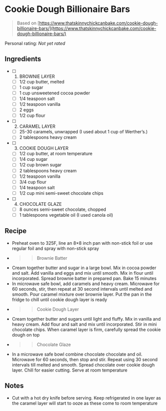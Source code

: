 <!-- Needs Manual Review -->

<!-- Do not modify sections with "AUTO-*". They are updated by make.py -->

# Cookie Dough Billionaire Bars

> Based on [https://www.thatskinnychickcanbake.com/cookie-dough-billionaire-bars/](https://www.thatskinnychickcanbake.com/cookie-dough-billionaire-bars/)

<!-- rating=0; (User can specify rating on scale of 1-5) -->
<!-- AUTO-UserRating -->
Personal rating: *Not yet rated*
<!-- /AUTO-UserRating -->

<!-- TODO: Capture image for Cookie Dough Billionaire Bars -->

## Ingredients

* [ ] 1. BROWNIE LAYER
    * [ ] 1/2 cup butter, melted
    * [ ] 1 cup sugar
    * [ ] 1 cup unsweetened cocoa powder
    * [ ] 1/4 teaspoon salt
    * [ ] 1/2 teaspoon vanilla
    * [ ] 2 eggs
    * [ ] 1/2 cup flour
* [ ] 2. CARAMEL LAYER
    * [ ] 25-30 caramels, unwrapped (I used about 1 cup of Werther’s.)
    * [ ] 2 tablespoons heavy cream
* [ ] 3. COOKIE DOUGH LAYER
    * [ ] 1/2 cup butter, at room temperature
    * [ ] 1/4 cup sugar
    * [ ] 1/2 cup brown sugar
    * [ ] 2 tablespoons heavy cream
    * [ ] 1/2 teaspoon vanilla
    * [ ] 3/4 cup flour
    * [ ] 1/4 teaspoon salt
    * [ ] 1/2 cup mini semi-sweet chocolate chips
* [ ] 4. CHOCOLATE GLAZE
    * [ ] 8 ounces semi-sweet chocolate, chopped
    * [ ] 1 tablespoons vegetable oil (I used canola oil)

## Recipe

* Preheat oven to 325F, line an 8×8 inch pan with non-stick foil or use regular foil and spray with non-stick spray
* >> Brownie Batter
* Cream together butter and sugar in a large bowl. Mix in cocoa powder and salt. Add vanilla and eggs and mix until smooth. Mix in flour until incorporated. Spread brownie batter in prepared pan. Bake 15 minutes
* In microwave safe bowl, add caramels and heavy cream. Microwave for 60 seconds, stir, then repeat at 30 second intervals until melted and smooth. Pour caramel mixture over brownie layer. Put the pan in the fridge to chill until cookie dough layer is ready
* >> Cookie Dough Layer
* Cream together butter and sugars until light and fluffy. Mix in vanilla and heavy cream. Add flour and salt and mix until incorporated. Stir in mini chocolate chips. When caramel layer is firm, carefully spread the cookie dough on top
* >> Chocolate Glaze
* In a microwave safe bowl combine chocolate chocolate and oil. Microwave for 60 seconds, then stop and stir. Repeat using 30 second intervals till melted and smooth. Spread chocolate over cookie dough layer. Chill for easier cutting. Serve at room temperature

## Notes

* Cut with a hot dry knife before serving. Keep refrigerated in one layer as the caramel layer will start to ooze as these come to room temperature

